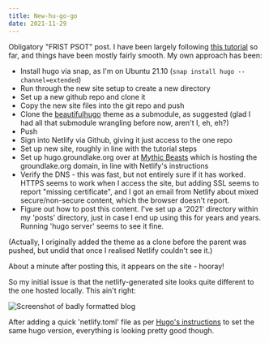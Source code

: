 ```yaml
---
title: New-hu-go-go
date: 2021-11-29
---
```


Obligatory "FRIST PSOT" post. I have been largely following [this tutorial](https://www.freecodecamp.org/news/how-to-build-a-blog-using-a-static-site-generator-and-a-cdn/) so far, and things have been mostly fairly smooth. My own approach has been:

* Install hugo via snap, as I'm on Ubuntu 21.10 (`snap install hugo --channel=extended`)
* Run through the new site setup to create a new directory
* Set up a new github repo and clone it
* Copy the new site files into the git repo and push
* Clone the [beautifulhugo](https://themes.gohugo.io/themes/beautifulhugo/) theme as a submodule, as suggested (glad I had all that submodule wrangling before now, aren't I, eh, eh?)
* Push
* Sign into Netlify via Github, giving it just access to the one repo
* Set up new site, roughly in line with the tutorial steps
* Set up hugo.groundlake.org over at [Mythic Beasts](https://www.mythic-beasts.com/) which is hosting the groundlake.org domain, in line with Netlify's instructions
* Verify the DNS - this was fast, but not entirely sure if it has worked. HTTPS seems to work when I access the site, but adding SSL seems to report "missing certificate", and I got an email from Netlify about mixed secure/non-secure content, which the browser doesn't report.
* Figure out how to post this content. I've set up a '2021' directory within my 'posts' directory, just in case I end up using this for years and years. Running 'hugo server' seems to see it fine.

(Actually, I originally added the theme as a clone before the parent was pushed, but undid that once I realised Netlify couldn't see it.)

About a minute after posting this, it appears on the site - hooray!

So my initial issue is that the netlify-generated site looks quite different to the one hosted locally. This ain't right:

![Screenshot of badly formatted blog](/img/post/Screenshot_20211129_125159.png)

After adding a quick 'netlify.toml' file as per [Hugo's instructions](https://gohugo.io/hosting-and-deployment/hosting-on-netlify/) to set the same hugo version, everything is looking pretty good though.
